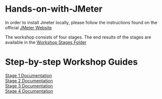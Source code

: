 # Hands-on-with-JMeter

In order to install Jmeter locally, please follow the instructions found on the official [JMeter Website](https://jmeter.apache.org/usermanual/get-started.html)

The workshop consists of four stages. The end results of the stages are available in the [Workshop Stages Folder](https://github.com/DevOpsPlayground/Hands-on-with-JMeter/tree/master/Workshop%20Stages)

# Step-by-step Workshop Guides
[Stage 1 Documentation](stage1.md)\
[Stage 2 Documentation](stage2.md)\
[Stage 3 Documentation](stage3.md)\
[Stage 4 Documentation](stage4.md)
